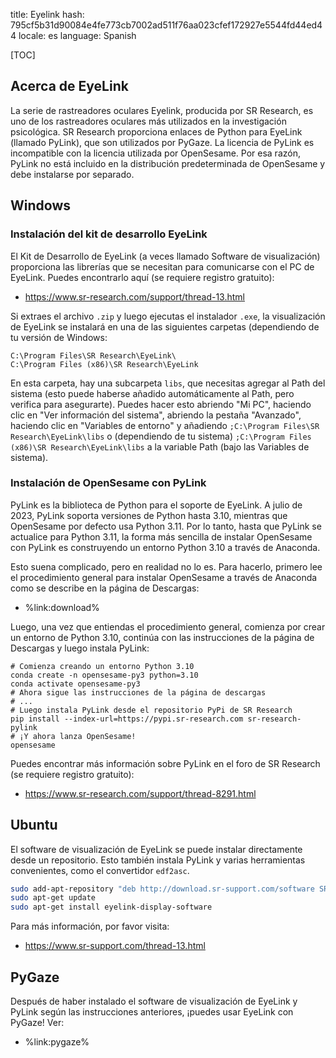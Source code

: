 title: Eyelink
hash: 795cf5b31d90084e4fe773cb7002ad511f76aa023cfef172927e5544fd44ed44
locale: es
language: Spanish

[TOC]

## Acerca de EyeLink

La serie de rastreadores oculares Eyelink, producida por SR Research, es uno de los rastreadores oculares más utilizados en la investigación psicológica. SR Research proporciona enlaces de Python para EyeLink (llamado PyLink), que son utilizados por PyGaze. La licencia de PyLink es incompatible con la licencia utilizada por OpenSesame. Por esa razón, PyLink no está incluido en la distribución predeterminada de OpenSesame y debe instalarse por separado.


## Windows

### Instalación del kit de desarrollo EyeLink

El Kit de Desarrollo de EyeLink (a veces llamado Software de visualización) proporciona las librerías que se necesitan para comunicarse con el PC de EyeLink. Puedes encontrarlo aquí (se requiere registro gratuito):

- <https://www.sr-research.com/support/thread-13.html>

Si extraes el archivo `.zip` y luego ejecutas el instalador `.exe`, la visualización de EyeLink se instalará en una de las siguientes carpetas (dependiendo de tu versión de Windows:

```
C:\Program Files\SR Research\EyeLink\
C:\Program Files (x86)\SR Research\EyeLink
```

En esta carpeta, hay una subcarpeta `libs`, que necesitas agregar al Path del sistema (esto puede haberse añadido automáticamente al Path, pero verifica para asegurarte). Puedes hacer esto abriendo "Mi PC", haciendo clic en "Ver información del sistema", abriendo la pestaña "Avanzado", haciendo clic en "Variables de entorno" y añadiendo `;C:\Program Files\SR Research\EyeLink\libs` o (dependiendo de tu sistema) `;C:\Program Files (x86)\SR Research\EyeLink\libs` a la variable Path (bajo las Variables de sistema).


### Instalación de OpenSesame con PyLink

PyLink es la biblioteca de Python para el soporte de EyeLink. A julio de 2023, PyLink soporta versiones de Python hasta 3.10, mientras que OpenSesame por defecto usa Python 3.11. Por lo tanto, hasta que PyLink se actualice para Python 3.11, la forma más sencilla de instalar OpenSesame con PyLink es construyendo un entorno Python 3.10 a través de Anaconda.

Esto suena complicado, pero en realidad no lo es. Para hacerlo, primero lee el procedimiento general para instalar OpenSesame a través de Anaconda como se describe en la página de Descargas:

- %link:download%

Luego, una vez que entiendas el procedimiento general, comienza por crear un entorno de Python 3.10, continúa con las instrucciones de la página de Descargas y luego instala PyLink:

```
# Comienza creando un entorno Python 3.10
conda create -n opensesame-py3 python=3.10
conda activate opensesame-py3
# Ahora sigue las instrucciones de la página de descargas
# ...
# Luego instala PyLink desde el repositorio PyPi de SR Research
pip install --index-url=https://pypi.sr-research.com sr-research-pylink
# ¡Y ahora lanza OpenSesame!
opensesame
```

Puedes encontrar más información sobre PyLink en el foro de SR Research (se requiere registro gratuito):

- <https://www.sr-research.com/support/thread-8291.html>


## Ubuntu

El software de visualización de EyeLink se puede instalar directamente desde un repositorio. Esto también instala PyLink y varias herramientas convenientes, como el convertidor `edf2asc`.

```bash
sudo add-apt-repository "deb http://download.sr-support.com/software SRResearch main"
sudo apt-get update
sudo apt-get install eyelink-display-software
```

Para más información, por favor visita:

- <https://www.sr-support.com/thread-13.html>


## PyGaze

Después de haber instalado el software de visualización de EyeLink y PyLink según las instrucciones anteriores, ¡puedes usar EyeLink con PyGaze! Ver:

- %link:pygaze%
